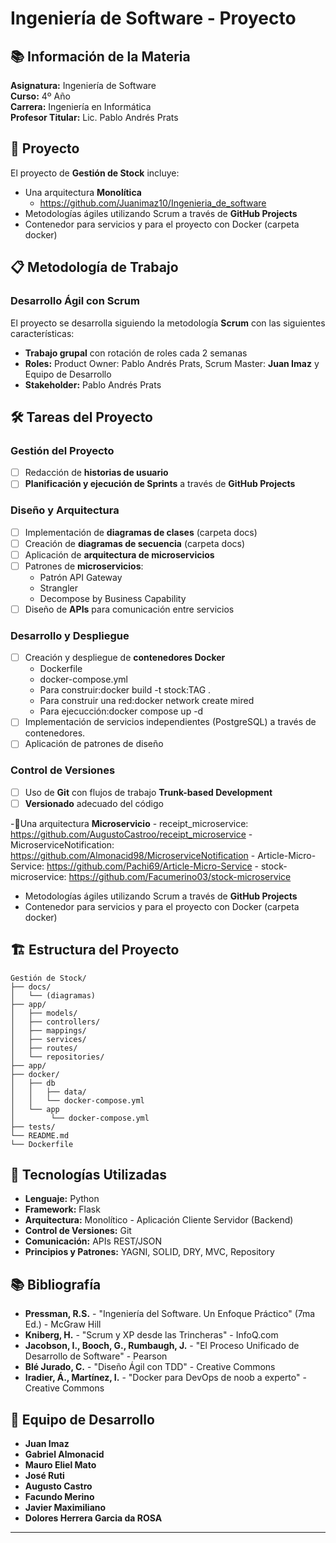 # Ingeniería de Software - Proyecto

## 📚 Información de la Materia

**Asignatura:** Ingeniería de Software  
**Curso:** 4º Año  
**Carrera:** Ingeniería en Informática  
**Profesor Titular:** Lic. Pablo Andrés Prats  

## 🎯 Proyecto

El proyecto de **Gestión de Stock**  incluye:

- Una arquitectura **Monolítica** 
    - https://github.com/Juanimaz10/Ingenieria_de_software
- Metodologías ágiles utilizando Scrum a través de **GitHub Projects**
- Contenedor para servicios y para el proyecto con Docker (carpeta docker)

## 📋 Metodología de Trabajo

### Desarrollo Ágil con Scrum

El proyecto se desarrolla siguiendo la metodología **Scrum** con las siguientes características:

- **Trabajo grupal** con rotación de roles cada 2 semanas
- **Roles:** Product Owner: Pablo Andrés Prats, Scrum Master: **Juan Imaz** y Equipo de Desarrollo
- **Stakeholder:** Pablo Andrés Prats

## 🛠️ Tareas del Proyecto

### Gestión del Proyecto
- [ ] Redacción de **historias de usuario**
- [ ] **Planificación y ejecución de Sprints** a través de **GitHub Projects**

### Diseño y Arquitectura
- [ ] Implementación de **diagramas de clases** (carpeta docs)
- [ ] Creación de **diagramas de secuencia** (carpeta docs)
- [ ] Aplicación de **arquitectura de microservicios**
- [ ] Patrones de **microservicios**:
    - Patrón API Gateway
    - Strangler
    - Decompose by Business Capability
- [ ] Diseño de **APIs** para comunicación entre servicios

### Desarrollo y Despliegue
- [ ] Creación y despliegue de **contenedores Docker**
    - Dockerfile
    - docker-compose.yml
    - Para construir:docker build -t stock:TAG .
    - Para construir una red:docker network create mired
    - Para ejecucción:docker compose up -d
- [ ] Implementación de servicios independientes (PostgreSQL) a través de contenedores.
- [ ] Aplicación de patrones de diseño

### Control de Versiones
- [ ] Uso de **Git** con flujos de trabajo **Trunk-based Development**
- [ ] **Versionado** adecuado del código

 -🎯Una arquitectura **Microservicio** 
    - receipt_microservice: https://github.com/AugustoCastroo/receipt_microservice
    - MicroserviceNotification: https://github.com/Almonacid98/MicroserviceNotification
    - Article-Micro-Service: https://github.com/Pachi69/Article-Micro-Service
    - stock-microservice: https://github.com/Facumerino03/stock-microservice
- Metodologías ágiles utilizando Scrum a través de **GitHub Projects**
- Contenedor para servicios y para el proyecto con Docker (carpeta docker)

## 🏗️ Estructura del Proyecto

```
Gestión de Stock/
├── docs/
│   └── (diagramas)
├── app/
│   ├── models/
│   ├── controllers/
│   ├── mappings/
│   ├── services/
│   ├── routes/
│   └── repositories/
├── app/
├── docker/
│   ├── db
│   │   ├── data/
│   │   └── docker-compose.yml
│   └── app
│        └── docker-compose.yml
├── tests/
└── README.md
└── Dockerfile
```

## 🔧 Tecnologías Utilizadas

- **Lenguaje:** Python
- **Framework:** Flask
- **Arquitectura:** Monolítico - Aplicación Cliente Servidor (Backend)
- **Control de Versiones:** Git
- **Comunicación:** APIs REST/JSON
- **Principios y Patrones:** YAGNI, SOLID, DRY, MVC, Repository

## 📚 Bibliografía

- **Pressman, R.S.** - "Ingeniería del Software. Un Enfoque Práctico" (7ma Ed.) - McGraw Hill
- **Kniberg, H.** - "Scrum y XP desde las Trincheras" - InfoQ.com
- **Jacobson, I., Booch, G., Rumbaugh, J.** - "El Proceso Unificado de Desarrollo de Software" - Pearson
- **Blé Jurado, C.** - "Diseño Ágil con TDD" - Creative Commons
- **Iradier, Á., Martínez, I.** - "Docker para DevOps de noob a experto" - Creative Commons

## 👥 Equipo de Desarrollo

- **Juan Imaz**
- **Gabriel Almonacid**
- **Mauro Eliel Mato**
- **José Ruti**
- **Augusto Castro**
- **Facundo Merino**
- **Javier Maximiliano**
- **Dolores Herrera Garcia da ROSA**
---
